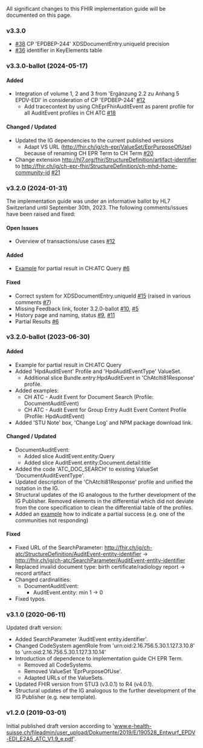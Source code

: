 
All significant changes to this FHIR implementation guide will be documented on this page.   

### v3.3.0

* [#38](https://github.com/ehealthsuisse/ch-atc/issues/38) CP 'EPDBEP-244' XDSDocumentEntry.uniqueId precision
* [#36](https://github.com/ehealthsuisse/ch-atc/issues/36) identifier in KeyElements table


### v3.3.0-ballot (2024-05-17)

#### Added
* Integration of volume 1, 2 and 3 from 'Ergänzung 2.2 zu Anhang 5 EPDV-EDI' in consideration of CP 'EPDBEP-244' [#12](https://github.com/ehealthsuisse/ch-atc/issues/12)
   * Add tracecontext by using ChEprFhirAuditEvent as parent profile for all AuditEvent profiles in CH ATC [#18](https://github.com/ehealthsuisse/ch-atc/issues/18)

#### Changed / Updated
* Updated the IG dependencies to the current published versions
   * Adapt VS URL (http://fhir.ch/ig/ch-epr/ValueSet/EprPurposeOfUse) because of renaming CH EPR Term to CH Term [#20](https://github.com/ehealthsuisse/ch-atc/issues/20)
* Change extension http://hl7.org/fhir/StructureDefinition/artifact-identifier to http://fhir.ch/ig/ch-epr-fhir/StructureDefinition/ch-mhd-home-community-id [#21](https://github.com/ehealthsuisse/ch-atc/issues/21)

### v3.2.0 (2024-01-31)
The implementation guide was under an informative ballot by HL7 Switzerland until September 30th, 2023. The following comments/issues have been raised and fixed:

#### Open Issues
* Overview of transactions/use cases [#12](https://github.com/ehealthsuisse/ch-atc/issues/12) 

#### Added
* [Example](Bundle-ch-atc-iti-81-response-sample.xml.html) for partial result in CH:ATC Query [#6](https://github.com/ehealthsuisse/ch-atc/issues/6)

#### Fixed
* Correct system for XDSDocumentEntry.uniqueId [#15](https://github.com/ehealthsuisse/ch-atc/issues/15) (raised in various comments [#7](https://github.com/ehealthsuisse/ch-atc/issues/7))
* Missing Feedback link, footer 3.2.0-ballot [#10](https://github.com/ehealthsuisse/ch-atc/issues/10), [#5](https://github.com/ehealthsuisse/ch-atc/issues/5)
* History page and naming, status [#9](https://github.com/ehealthsuisse/ch-atc/issues/9), [#11](https://github.com/ehealthsuisse/ch-atc/issues/11)  
* Partial Results [#6](https://github.com/ehealthsuisse/ch-atc/issues/6) 

### v3.2.0-ballot (2023-06-30)

#### Added
* Example for partial result in CH:ATC Query
* Added 'HpdAuditEvent' Profile and 'HpdAuditEventType' ValueSet.
   * Additional slice Bundle.entry:HpdAuditEvent in 'ChAtcIti81Response' profile.
* Added examples:
   * CH ATC - Audit Event for Document Search (Profile: DocumentAuditEvent)
   * CH ATC - Audit Event for Group Entry Audit Event Content Profile (Profile: HpdAuditEvent)
* Added 'STU Note' box, 'Change Log' and NPM package download link.

#### Changed / Updated
* DocumentAuditEvent:
   * Added slice AuditEvent.entity:Query
   * Added slice AuditEvent.entity:Document.detail:title
* Added the code 'ATC_DOC_SEARCH' to existing ValueSet 'DocumentAuditEventType'.
* Updated description of the 'ChAtcIti81Response' profile and unified the notation in the IG.
* Structural updates of the IG analogous to the further development of the IG Publisher. Removed elements in the differential which did not deviate from the core specification to clean the differential table of the profiles.
* Added an [example](Bundle-ch-atc-iti-81-response-sample.xml.html) how to indicate a partial success (e.g. one of the communities not responding)

#### Fixed
* Fixed URL of the SearchParameter: http://fhir.ch/ig/ch-atc/StructureDefinition/AuditEvent-entity-identifier -> http://fhir.ch/ig/ch-atc/SearchParameter/AuditEvent-entity-identifier
* Replaced invalid document type: birth certificate/radiology report -> record artifact
* Changed cardinalities:
   * DocumentAuditEvent: 
      * AuditEvent.entity: min 1 -> 0
* Fixed typos. 

### v3.1.0 (2020-06-11)
Updated draft version:
* Added SearchParameter 'AuditEvent entity.identifier'.
* Changed CodeSystem agentRole from 'urn:oid:2.16.756.5.30.1.127.3.10.8' to 'urn:oid:2.16.756.5.30.1.127.3.10.14'
* Introduction of dependence to implementation guide CH EPR Term.
   * Removed all CodeSystems.
   * Removed ValueSet 'EprPurposeOfUse'.
   * Adapted URLs of the ValueSets.
* Updated FHIR version from STU3 (v3.0.1) to R4 (v4.0.1).
* Structural updates of the IG analogous to the further development of the IG Publisher (e.g. new template).

### v1.2.0 (2019-03-01)
Initial published draft version according to 'www.e-health-suisse.ch/fileadmin/user_upload/Dokumente/2019/E/190528_Entwurf_EPDV-EDI_E2A5_ATC_V1.9_e.pdf'.